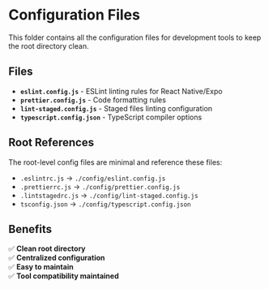 # Configuration Files

This folder contains all the configuration files for development tools to keep the root directory clean.

## Files

- **`eslint.config.js`** - ESLint linting rules for React Native/Expo
- **`prettier.config.js`** - Code formatting rules
- **`lint-staged.config.js`** - Staged files linting configuration
- **`typescript.config.json`** - TypeScript compiler options

## Root References

The root-level config files are minimal and reference these files:
- `.eslintrc.js` → `./config/eslint.config.js`
- `.prettierrc.js` → `./config/prettier.config.js`
- `.lintstagedrc.js` → `./config/lint-staged.config.js`
- `tsconfig.json` → `./config/typescript.config.json`

## Benefits

✅ **Clean root directory**  
✅ **Centralized configuration**  
✅ **Easy to maintain**  
✅ **Tool compatibility maintained** 